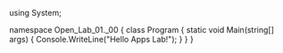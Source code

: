 using System;

namespace Open_Lab_01._00
{
    class Program
    {
        static void Main(string[] args)
        {
            Console.WriteLine("Hello Apps Lab!");
        }
    }
}

